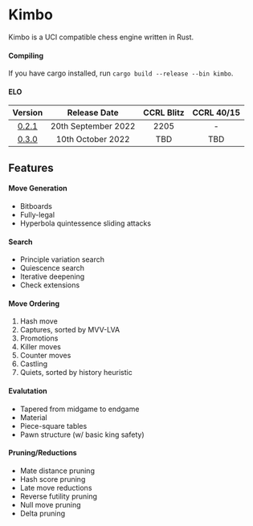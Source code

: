 # Kimbo

Kimbo is a UCI compatible chess engine written in Rust. 


#### Compiling
If you have cargo installed, run ```cargo build --release --bin kimbo```.

#### ELO

| Version | Release Date | CCRL Blitz | CCRL 40/15 |
| :-----: | :----------: | :--------: | :--------: |
| [0.2.1](https://github.com/JacquesRW/Kimbo/releases/tag/v0.2.1)   | 20th September 2022 | 2205 | - |
| [0.3.0](https://github.com/JacquesRW/Kimbo/releases/tag/v0.3.0)   | 10th October 2022 | TBD | TBD |

## Features

#### Move Generation
- Bitboards
- Fully-legal
- Hyperbola quintessence sliding attacks

#### Search
- Principle variation search
- Quiescence search
- Iterative deepening
- Check extensions

#### Move Ordering
1. Hash move
2. Captures, sorted by MVV-LVA
3. Promotions
4. Killer moves
5. Counter moves
6. Castling
4. Quiets, sorted by history heuristic

#### Evalutation
- Tapered from midgame to endgame
- Material
- Piece-square tables
- Pawn structure (w/ basic king safety)

#### Pruning/Reductions
- Mate distance pruning
- Hash score pruning
- Late move reductions
- Reverse futility pruning
- Null move pruning
- Delta pruning
